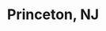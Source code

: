---
layout: photos
title: Princeton, NJ
permalink: /princeton/
description: "Photos from Princeton, NJ."
exclude: true

photos:
    set: Princeton
    size: 4
---